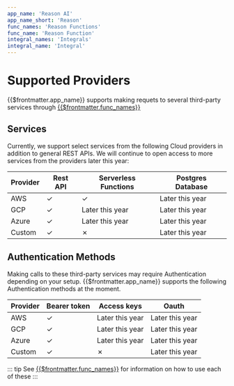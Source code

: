 ```yaml
---
app_name: 'Reason AI'
app_name_short: 'Reason'
func_names: 'Reason Functions'
func_name: 'Reason Function'
integral_names: 'Integrals'
integral_name: 'Integral'
---
```


# Supported Providers

{{$frontmatter.app_name}} supports making requets to several third-party services through [{{$frontmatter.func_names}}](../functions/create)

## Services

Currently, we support select services from the following Cloud providers in addition to general REST APIs.
We will continue to open access to more services from the providers later this year:

| Provider | Rest API | Serverless Functions | Postgres Database |
| -------- | -------- | -------------------- | ----------------- |
| AWS      | ✓        | ✓                    | Later this year   |
| GCP      | ✓        | Later this year      | Later this year   |
| Azure    | ✓        | Later this year      | Later this year   |
| Custom   | ✓        | ✗                    | Later this year   |

## Authentication Methods

Making calls to these third-party services may require Authentication depending on your setup.
{{$frontmatter.app_name}} supports the following Authentication methods at the moment.

| Provider | Bearer token | Access keys     | Oauth           |
| -------- | ------------ | --------------- | --------------- |
| AWS      | ✓            | Later this year | Later this year |
| GCP      | ✓            | Later this year | Later this year |
| Azure    | ✓            | Later this year | Later this year |
| Custom   | ✓            | ✗               | Later this year |

::: tip
See [{{$frontmatter.func_names}}](../../reference/function) for information on how to use each of these
:::
